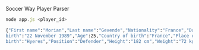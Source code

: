 Soccer Way Player Parser

```javascript
node app.js <player_id>
```

```bash
{"First name":"Morian","Last name":"Gevende","Nationality":"France","Date of
birth":"22 November 1989","Age":25,"Country of birth":"France","Place of
birth":"Hyeres","Position":"Defender","Height":"182 cm","Weight":"72 kg"}
```
